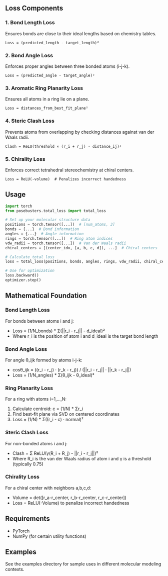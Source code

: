 
## Loss Components

### 1. Bond Length Loss
Ensures bonds are close to their ideal lengths based on chemistry tables.

```
Loss = (predicted_length - target_length)²
```

### 2. Bond Angle Loss
Enforces proper angles between three bonded atoms (i-j-k).

```
Loss = (predicted_angle - target_angle)²
```

### 3. Aromatic Ring Planarity Loss
Ensures all atoms in a ring lie on a plane.

```
Loss = distances_from_best_fit_plane²
```

### 4. Steric Clash Loss
Prevents atoms from overlapping by checking distances against van der Waals radii.

```
Clash = ReLU(threshold × (r_i + r_j) - distance_ij)²
```

### 5. Chirality Loss
Enforces correct tetrahedral stereochemistry at chiral centers.

```
Loss = ReLU(-volume)  # Penalizes incorrect handedness
```

## Usage

```python
import torch
from posebusters.total_loss import total_loss

# Set up your molecular structure data
positions = torch.tensor([...])  # [num_atoms, 3]
bonds = {...}  # Bond information
angles = {...}  # Angle information
rings = torch.tensor([...])  # Ring atom indices
vdw_radii = torch.tensor([...])  # Van der Waals radii
chiral_centers = [(center_idx, [a, b, c, d]), ...]  # Chiral centers

# Calculate total loss
loss = total_loss(positions, bonds, angles, rings, vdw_radii, chiral_centers)

# Use for optimization
loss.backward()
optimizer.step()
```

## Mathematical Foundation

### Bond Length Loss
For bonds between atoms i and j:
- Loss = (1/N_bonds) * Σ(||r_i - r_j|| - d_ideal)²
- Where r_i is the position of atom i and d_ideal is the target bond length

### Bond Angle Loss
For angle θ_ijk formed by atoms i-j-k:
- cosθ_ijk = ((r_i - r_j) · (r_k - r_j)) / (||r_i - r_j|| · ||r_k - r_j||)
- Loss = (1/N_angles) * Σ(θ_ijk - θ_ideal)²

### Ring Planarity Loss
For a ring with atoms i=1,...,N:
1. Calculate centroid: c = (1/N) * Σr_i
2. Find best-fit plane via SVD on centered coordinates
3. Loss = (1/N) * Σ((r_i - c) · normal)²

### Steric Clash Loss
For non-bonded atoms i and j:
- Clash = Σ ReLU(γ(R_i + R_j) - ||r_i - r_j||)²
- Where R_i is the van der Waals radius of atom i and γ is a threshold (typically 0.75)

### Chirality Loss
For a chiral center with neighbors a,b,c,d:
- Volume = det([r_a-r_center, r_b-r_center, r_c-r_center])
- Loss = ReLU(-Volume) to penalize incorrect handedness

## Requirements

- PyTorch
- NumPy (for certain utility functions)

## Examples

See the examples directory for sample uses in different molecular modeling contexts.
